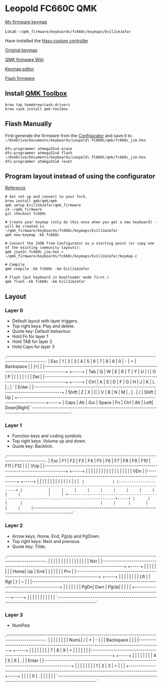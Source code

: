 # Leopold FC660C QMK

[My firmware keymap](https://github.com/EvilJimJafar/qmk_firmware/tree/fc660c/keyboards/fc660c/keymaps/EvilJimJafar)

Local: `~/qmk_firmware/keyboards/fc660c/keymaps/EvilJimJafar`

Have installed the [Hasu custom controller](https://geekhack.org/index.php?topic=88439.0)

[Original keymap](https://i.imgur.com/fg89nez.jpg)

[QMK firmware Wiki](https://docs.qmk.fm/#/)

[Keymap editor](https://config.qmk.fm/#/fc660c/LAYOUT)

[Flash firmware](https://docs.qmk.fm/#/newbs_flashing)

## Install [QMK Toolbox](https://github.com/qmk/qmk_toolbox)

```
brew tap homebrew/cask-drivers
brew cask install qmk-toolbox
```

## Flash Manually

First generate the firmware from the [Configurator](https://config.qmk.fm/#/) and save it to `~/OneDrive/Documents/keyboards/Leopold\ FC660C/qmk/fc660c_jim.hex`

```
dfu-programmer atmega32u4 erase
dfu-programmer atmega32u4 flash ~/OneDrive/Documents/keyboards/Leopold\ FC660C/qmk/fc660c_jim.hex
dfu-programmer atmega32u4 reset
```

## Program layout instead of using the configurator

[Reference](https://beta.docs.qmk.fm/developing-qmk/qmk-reference/)

```
# Get set up and connect to your fork.
brew install qmk/qmk/qmk
qmk setup EvilJimJafar/qmk_firmware
cd ~/qmk_firmware
git checkout fc660c

# Create your keymap (only do this once when you get a new keyboard) - will be created in ~/qmk_firmware/keyboards/fc660c/keymaps/EvilJimJafar
qmk new-keymap -kb fc660c

# Convert the JSON from Configurator as a starting point (or copy one of the existing community layouts):
qmk json2c fc660c_jim.hex > ~/qmk_firmware/keyboards/fc660c/keymaps/EvilJimJafar/keymap.c

# Compile
qmk compile -kb fc660c -km EvilJimJafar

# Flash (put keyboard in bootloader mode first.)
qmk flash -kb fc660c -km EvilJimJafar
```

## Layout

### Layer 0

- Default layout with layer triggers.
- Top right keys: Play and delete.
- Quote key: Default behaviour.
- Hold Fn for layer 1
- Hold TAB for layer 2
- Hold Caps for layer 3

,--------------------------------------------------------------------------------------------------.
| Esc |  1  |  2  |  3  |  4  |  5  |  6  |  7  |  8  |  9  |  0  |  -  |  =  | Backspace |  | |>| |
|-----------------------------------------------------------------------------------------+  +-----+
| Tab    |  Q  |  W  |  E  |  R  |  T  |  Y  |  U  |  I  |  O  |  P  |  [  |  ]  |   \    |  | Del |
|-----------------------------------------------------------------------------------------+  +-----+
| Ctrl    |  A  |  S  |  D  |  F  |  G  |  H  |  J  |  K  |  L  |  ;  |  '  |    Enter    |
|--------------------------------------------------------------------------------------------+
| Shift      |  Z  |  X  |  C  |  V  |  B  |  N  |  M  |  ,  |  .  |  /  | Shift       | Up  |
+--------------------------------------------------------------------------------------------+-----+
| Caps  | Alt   | Gui  |               Space                | Fn  | Ctrl | Alt   | Left| Down|Right|
`--------------------------------------------------------------------------------------------------´

### Layer 1

- Function keys and coding symbols.
- Top right keys: Volume up and down.
- Quote key: Backtick.

,--------------------------------------------------------------------------------------------------.
| Esc | F1  | F2  | F3  | F4  | F5  | F6  | F7  | F8  | F9  | F10 | F11 | F12 |           |  | VUp |
|-----------------------------------------------------------------------------------------+  +-----+
|        |     |     |     |     |     |     |  [  |     |     |  ]  |     |     |        |  | VDn |
|-----------------------------------------------------------------------------------------+  +-----+
|         |     |     |     |     |     |     |  {  |  (  |  )  |  }  |  `  |             |
|--------------------------------------------------------------------------------------------+
|            |     |     |     |     |     |     |     |     |     |     |             |     |
+--------------------------------------------------------------------------------------------+-----+
|      |       |      |                                    |     |      |       |     |     |     |
`--------------------------------------------------------------------------------------------------´

### Layer 2

- Arrow keys, Home, End, PgUp and PgDown.
- Top right keys: Next and previous.
- Quote key: Tilde.

,--------------------------------------------------------------------------------------------------.
|     |     |     |     |     |     |     |     |     |     |     |     |     |           |  | Nxt |
|-----------------------------------------------------------------------------------------+  +-----+
|        |     |     |     |     |     |     | Home| Up  | End |  ]  |     |     |        |  | Prv |
|-----------------------------------------------------------------------------------------+  +-----+
|         |     |     |     |     |     |     | Lft |     | Rgt |  }  |  ~  |             |
|--------------------------------------------------------------------------------------------+
|            |     |     |     |     |     | PgDn| Dwn | PgUp|     |     |             |     |
+--------------------------------------------------------------------------------------------+-----+
|      |       |      |                                    |     |      |       |     |     |     |
`--------------------------------------------------------------------------------------------------´

### Layer 3

- NumPad.

,--------------------------------------------------------------------------------------------------.
|     |     |     |     |     |     |     | NumL|  /  |  *  |  -  |     |     | Backspace |  |     |
|-----------------------------------------------------------------------------------------+  +-----+
|        |     |     |     |     |     |     |  7  |  8  |  9  |  +  |     |     |        |  |     |
|-----------------------------------------------------------------------------------------+  +-----+
|         |     |     |     |     |     |     |  4   |  5  |  6  |  ,  |     |    Enter   |
|--------------------------------------------------------------------------------------------+
|            |     |     |     |     |     |     |  1  |  2  |  3  |  =  |             |     |
+--------------------------------------------------------------------------------------------+-----+
|      |       |      |                  0                 |  .  |      |       |     |     |     |
`--------------------------------------------------------------------------------------------------´